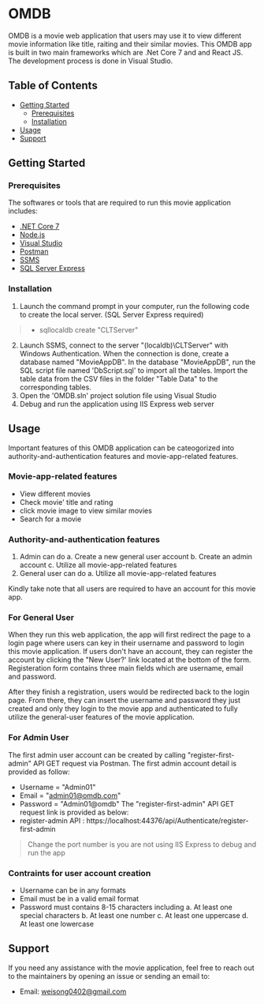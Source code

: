 # OMDB
OMDB is a movie web application that users may use it to view different movie information like title, raiting and their similar movies. This OMDB app is built in two main frameworks which are .Net Core 7 and and React JS. The development process is done in Visual Studio.

## Table of Contents
- [Getting Started](#getting-started)
  - [Prerequisites](#prerequisites)
  - [Installation](#installation)
- [Usage](#usage)
- [Support](#support)

## Getting Started

### Prerequisites
The softwares or tools that are required to run this movie application includes:
- [.NET Core 7](https://dotnet.microsoft.com/download)
- [Node.js](https://nodejs.org/en/download/)
- [Visual Studio](https://visualstudio.microsoft.com/downloads/)
- [Postman](https://www.postman.com/downloads/)
- [SSMS](https://learn.microsoft.com/en-us/sql/ssms/download-sql-server-management-studio-ssms?view=sql-server-ver16)
- [SQL Server Express](https://www.microsoft.com/en-us/sql-server/sql-server-downloads)

### Installation
1. Launch the command prompt in your computer, run the following code to create the local server. (SQL Server Express required)
  >  - sqllocaldb create "CLTServer"
2. Launch SSMS, connect to the server "(localdb)\CLTServer" with Windows Authentication. When the connection is done, create a database named "MovieAppDB". In the database "MovieAppDB", run the SQL script file named 'DbScript.sql' to import all the tables. Import the table data from the CSV files in the folder "Table Data" to the corresponding tables.
3. Open the 'OMDB.sln' project solution file using Visual Studio
4. Debug and run the application using IIS Express web server

## Usage
Important features of this OMDB application can be cateogorized into authority-and-authentication features and movie-app-related features.

### Movie-app-related features
- View different movies
- Check movie' title and rating
- click movie image to view similar movies
- Search for a movie

### Authority-and-authentication features
1. Admin can do
  a. Create a new general user account
  b. Create an admin account
  c. Utilize all movie-app-related features
2. General user can do
  a. Utilize all movie-app-related features

Kindly take note that all users are required to have an account for this movie app. 

### For General User
When they run this web application, the app will first redirect the page to a login page where users can key in their username and password to login this movie application. If users don't have an account, they can register the account by clicking the "New User?' link located at the bottom of the form. Registeration form contains three main fields which are username, email and password.
  
After they finish a registration, users would be redirected back to the login page. From there, they can insert the username and password they just created and only they login to the movie app and authenticated to fully utilize the general-user features of the movie application.

### For Admin User
The first admin user account can be created by calling "register-first-admin" API GET request via Postman.
The first admin account detail is provided as follow:
  - Username = "Admin01"
  - Email = "admin01@omdb.com"
  - Password = "Admin01@omdb"
The "register-first-admin" API GET request link is provided as below:
- register-admin API : https://localhost:44376/api/Authenticate/register-first-admin

> Change the port number is you are not using IIS Express to debug and run the app

### Contraints for user account creation
- Username can be in any formats
- Email must be in a valid email format
- Password must contains 8-15 characters including
  a. At least one special characters
  b. At least one number
  c. At least one uppercase
  d. At least one lowercase

## Support
If you need any assistance with the movie application, feel free to reach out to the maintainers by opening an issue or sending an email to:
- Email: weisong0402@gmail.com
